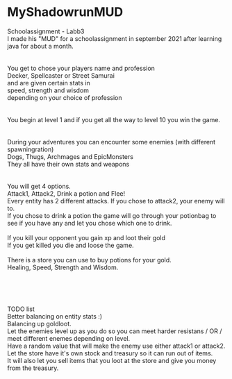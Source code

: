 # MyShadowrunMUD<BR>
Schoolassignment - Labb3<BR>
I made his "MUD" for a schoolassignment in september 2021 after learning java for about a month.<BR>
<BR><BR>
You get to chose your players name and profession<BR>
Decker, Spellcaster or Street Samurai<BR>
and are given certain stats in <BR>
speed, strength and wisdom<BR>
depending on your choice of profession<BR>
<BR><BR>
You begin at level 1 and if you get all the way to level 10 you win the game.<BR>
<BR><BR>
During your adventures you can encounter some enemies (with different spawningration)<BR>
Dogs, Thugs, Archmages and EpicMonsters<BR>
They all have their own stats and weapons<BR>
<BR><BR>
You will get 4 options. <BR>
Attack1, Attack2, Drink a potion and Flee!<BR>
Every entity has 2 different attacks. If you chose to attack2, your enemy will to.<BR>
If you chose to drink a potion the game will go through your potionbag to see if you have any and let you chose which one to drink.<BR>
<BR>
If you kill your opponent you gain xp and loot their gold<BR>
If you get killed you die and loose the game.<BR>
<BR>
There is a store you can use to buy potions for your gold.<BR>
Healing, Speed, Strength and Wisdom.<BR>


<BR><BR><BR>

TODO list<BR>
Better balancing on entity stats :) <BR>
Balancing up goldloot. <BR>
Let the enemies level up as you do so you can meet harder resistans / OR / meet different enemes depending on level.<BR>
Have a random value that will make the enemy use either attack1 or attack2.<BR>
Let the store have it's own stock and treasury so it can run out of items.<BR>
It will also let you sell items that you loot at the store and give you money from the treasury.<BR>
